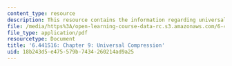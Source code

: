 ```yaml
---
content_type: resource
description: This resource contains the information regarding universal compression.
file: /media/https%3A/open-learning-course-data-rc.s3.amazonaws.com/6-441-information-theory-spring-2016/18b243d5e475579b7434260214ad9a25_MIT6_441S16_chapter_9.pdf
file_type: application/pdf
resourcetype: Document
title: '6.441S16: Chapter 9: Universal Compression'
uid: 18b243d5-e475-579b-7434-260214ad9a25
---
```


